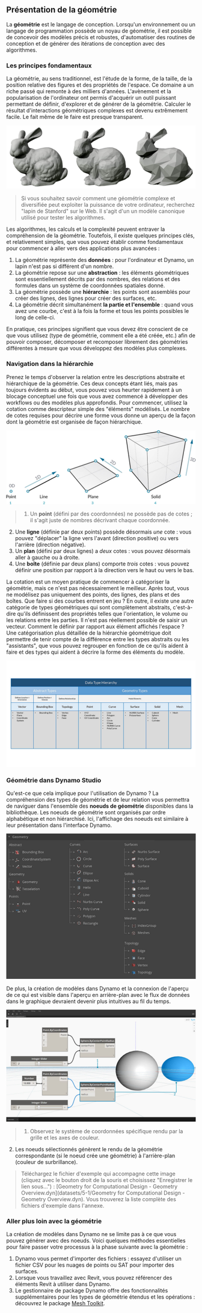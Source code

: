 

## Présentation de la géométrie

La **géométrie** est le langage de conception. Lorsqu'un environnement ou un langage de programmation possède un noyau de géométrie, il est possible de concevoir des modèles précis et robustes, d'automatiser des routines de conception et de générer des itérations de conception avec des algorithmes.

### Les principes fondamentaux

La géométrie, au sens traditionnel, est l'étude de la forme, de la taille, de la position relative des figures et des propriétés de l'espace. Ce domaine a un riche passé qui remonte à des milliers d'années. L'avènement et la popularisation de l'ordinateur ont permis d'acquérir un outil puissant permettant de définir, d'explorer et de générer de la géométrie. Calculer le résultat d'interactions géométriques complexes est devenu extrêmement facile. Le fait même de le faire est presque transparent.

![Le lapin de Stanford](images/5-1/StanfordBunny.jpg)

> Si vous souhaitez savoir comment une géométrie complexe et diversifiée peut exploiter la puissance de votre ordinateur, recherchez "lapin de Stanford" sur le Web. Il s'agit d'un un modèle canonique utilisé pour tester les algorithmes.

Les algorithmes, les calculs et la complexité peuvent entraver la compréhension de la géométrie. Toutefois, il existe quelques principes clés, et relativement simples, que vous pouvez établir comme fondamentaux pour commencer à aller vers des applications plus avancées :

1. La géométrie représente des **données** : pour l'ordinateur et Dynamo, un lapin n'est pas si différent d'un nombre.
2. La géométrie repose sur une **abstraction** : les éléments géométriques sont essentiellement décrits par des nombres, des relations et des formules dans un système de coordonnées spatiales donné.
3. La géométrie possède une **hiérarchie** : les points sont assemblés pour créer des lignes, des lignes pour créer des surfaces, etc.
4. La géométrie décrit simultanément **la partie et l'ensemble** : quand vous avez une courbe, c'est à la fois la forme et tous les points possibles le long de celle-ci.

En pratique, ces principes signifient que vous devez être conscient de ce que vous utilisez (type de géométrie, comment elle a été créée, etc.) afin de pouvoir composer, décomposer et recomposer librement des géométries différentes à mesure que vous développez des modèles plus complexes.

### Navigation dans la hiérarchie

Prenez le temps d'observer la relation entre les descriptions abstraite et hiérarchique de la géométrie. Ces deux concepts étant liés, mais pas toujours évidents au début, vous pouvez vous heurter rapidement à un blocage conceptuel une fois que vous avez commencé à développer des workflows ou des modèles plus approfondis. Pour commencer, utilisez la cotation comme descripteur simple des "éléments" modélisés. Le nombre de cotes requises pour décrire une forme vous donne un aperçu de la façon dont la géométrie est organisée de façon hiérarchique.

![Géométrie de calcul](images/5-1/GeometryDimensionality.jpg)

> 1. Un **point** (défini par des coordonnées) ne possède pas de cotes ; il s'agit juste de nombres décrivant chaque coordonnée.
2. Une **ligne** (définie par deux points) possède désormais *une* cote : vous pouvez "déplacer" la ligne vers l'avant (direction positive) ou vers l'arrière (direction négative).
3. Un **plan** (défini par deux lignes) a *deux* cotes : vous pouvez désormais aller à gauche ou à droite.
4. Une **boîte** (définie par deux plans) comporte *trois* cotes : vous pouvez définir une position par rapport à la direction vers le haut ou vers le bas.

La cotation est un moyen pratique de commencer à catégoriser la géométrie, mais ce n'est pas nécessairement le meilleur. Après tout, vous ne modélisez pas uniquement des points, des lignes, des plans et des boîtes. Que faire si des courbes entrent en jeu ? En outre, il existe une autre catégorie de types géométriques qui sont complètement abstraits, c'est-à-dire qu'ils définissent des propriétés telles que l'orientation, le volume ou les relations entre les parties. Il n'est pas réellement possible de saisir un vecteur. Comment le définir par rapport aux élément affichés l'espace ? Une catégorisation plus détaillée de la hiérarchie géométrique doit permettre de tenir compte de la différence entre les types abstraits ou les "assistants", que vous pouvez regrouper en fonction de ce qu'ils aident à faire et des types qui aident à décrire la forme des éléments du modèle.

![Hiérarchie de la géométrie](images/5-1/GeometryHierarchy.jpg)

### Géométrie dans Dynamo Studio

Qu'est-ce que cela implique pour l'utilisation de Dynamo ? La compréhension des types de géométrie et de leur relation vous permettra de naviguer dans l'ensemble des **noeuds de géométrie** disponibles dans la bibliothèque. Les noeuds de géométrie sont organisés par ordre alphabétique et non hiérarchisé. Ici, l'affichage des noeuds est similaire à leur présentation dans l'interface Dynamo.

![Géométrie dans Dynamo](images/5-1/GeometryOrganization2.jpg)

De plus, la création de modèles dans Dynamo et la connexion de l'aperçu de ce qui est visible dans l'aperçu en arrière-plan avec le flux de données dans le graphique devraient devenir plus intuitives au fil du temps.

![Géométrie dans Dynamo](images/5-1/GeometryInDynamo.jpg)

> 1. Observez le système de coordonnées spécifique rendu par la grille et les axes de couleur.
2. Les noeuds sélectionnés génèrent le rendu de la géométrie correspondante (si le noeud crée une géométrie) à l'arrière-plan (couleur de surbrillance).
> Téléchargez le fichier d'exemple qui accompagne cette image (cliquez avec le bouton droit de la souris et choisissez "Enregistrer le lien sous...") : [Geometry for Computational Design - Geometry Overview.dyn](datasets/5-1/Geometry for Computational Design - Geometry Overview.dyn). Vous trouverez la liste complète des fichiers d'exemple dans l'annexe.

### Aller plus loin avec la géométrie

La création de modèles dans Dynamo ne se limite pas à ce que vous pouvez générer avec des noeuds. Voici quelques méthodes essentielles pour faire passer votre processus à la phase suivante avec la géométrie :

1. Dynamo vous permet d'importer des fichiers : essayez d'utiliser un fichier CSV pour les nuages de points ou SAT pour importer des surfaces.
2. Lorsque vous travaillez avec Revit, vous pouvez référencer des éléments Revit à utiliser dans Dynamo.
3. Le gestionnaire de package Dynamo offre des fonctionnalités supplémentaires pour les types de géométrie étendus et les opérations : découvrez le package [Mesh Toolkit](https://github.com/DynamoDS/Dynamo/wiki/Dynamo-Mesh-Toolkit).

